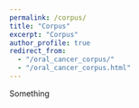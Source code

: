 ```yaml
---
permalink: /corpus/
title: "Corpus"
excerpt: "Corpus"
author_profile: true
redirect_from: 
  - "/oral_cancer_corpus/"
  - "/oral_cancer_corpus.html"
---
```


Something
